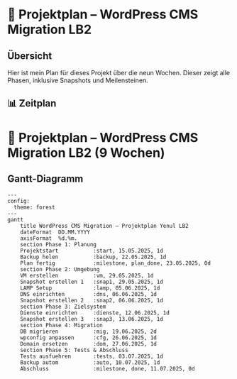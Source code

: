 # 📅 Projektplan – WordPress CMS Migration LB2

## Übersicht

Hier ist mein Plan für dieses Projekt über die neun Wochen. Dieser zeigt alle Phasen, inklusive Snapshots und Meilensteinen.

## 📊 Zeitplan

# 📅 Projektplan – WordPress CMS Migration LB2 (9 Wochen)

## Gantt-Diagramm

```mermaid
---
config:
  theme: forest
---
gantt
    title WordPress CMS Migration – Projektplan Yenul LB2
    dateFormat  DD.MM.YYYY
    axisFormat  %d.%m.
    section Phase 1: Planung
    Projektstart           :start, 15.05.2025, 1d
    Backup holen           :backup, 22.05.2025, 1d
    Plan fertig            :milestone, plan_done, 23.05.2025, 0d
    section Phase 2: Umgebung
    VM erstellen           :vm, 29.05.2025, 1d
    Snapshot erstellen 1   :snap1, 29.05.2025, 1d
    LAMP Setup             :lamp, 05.06.2025, 1d
    DNS einrichten         :dns, 06.06.2025, 1d
    Snapshot erstellen 2   :snap2, 06.06.2025, 1d
    section Phase 3: Zielsystem
    Dienste einrichten     :dienste, 12.06.2025, 1d
    Snapshot erstellen 3   :snap3, 13.06.2025, 1d
    section Phase 4: Migration
    DB migrieren           :mig, 19.06.2025, 2d
    wpconfig anpassen      :cfg, 26.06.2025, 1d
    Domain ersetzen        :dom, 27.06.2025, 1d
    section Phase 5: Tests & Abschluss
    Tests ausfuehren       :tests, 03.07.2025, 1d
    Backup autom           :auto, 10.07.2025, 1d
    Abschluss              :milestone, done, 11.07.2025, 0d
